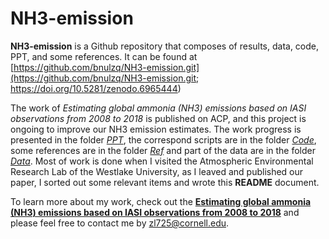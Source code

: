 # NH3-emission

**NH3-emission** is a Github repository that composes of results, data, code, PPT, and some references. It can be found at [https://github.com/bnulzq/NH3-emission.git](https://github.com/bnulzq/NH3-emission.git; https://doi.org/10.5281/zenodo.6965444) 

The work of *Estimating global ammonia (NH3) emissions based on IASI observations from 2008 to 2018* is published on ACP, and this project is ongoing to improve our NH3 emission estimates. The work progress is presented in the folder [*PPT*](#ppt), the correspond scripts are in the folder [*Code*](#code), some references are in the folder [*Ref*](#ref) and part of the data are in the folder [*Data*](#data). Most of work is done when I visited the Atmospheric Environmental Research Lab of the Westlake University, as I leaved and published our paper, I sorted out some relevant items and wrote this **README** document.

To learn more about my work, check out the [**Estimating global ammonia (NH3) emissions based on IASI observations from 2008 to 2018**](xxx) and please feel free to contact me by zl725@cornell.edu.
